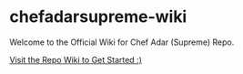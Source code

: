 # chefadarsupreme-wiki
Welcome to the Official Wiki for Chef Adar (Supreme) Repo.

[Visit the Repo Wiki to Get Started :)](https://github.com/LA/chefadarsupreme-wiki/wiki)
